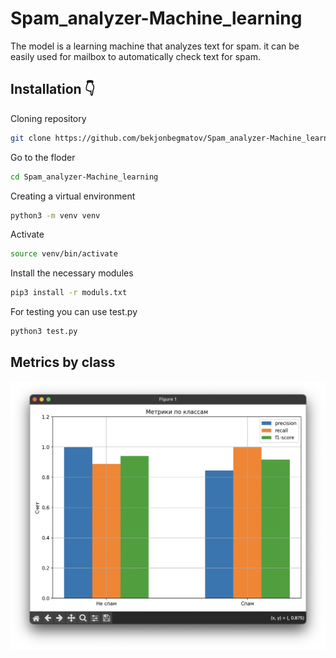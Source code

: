 # Spam_analyzer-Machine_learning

The model is a learning machine that analyzes text for spam. it can be easily used for mailbox to automatically check text for spam.

## Installation 👇

Cloning repository
```bash  
git clone https://github.com/bekjonbegmatov/Spam_analyzer-Machine_learning.git
```
Go to the floder
```bash 
cd Spam_analyzer-Machine_learning
```
Creating a virtual environment
```bash 
python3 -m venv venv
```
Activate
```bash 
source venv/bin/activate
```
Install the necessary modules
```bash 
pip3 install -r moduls.txt
```
For testing you can use test.py
```bash
python3 test.py
```


## Metrics by class

![App Screenshot](https://github.com/bekjonbegmatov/Spam_analyzer-Machine_learning/blob/main/i.png?raw=true)